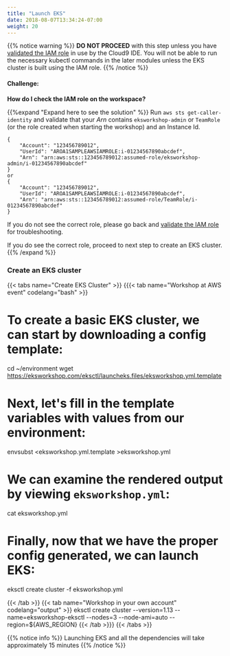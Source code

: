 ```yaml
---
title: "Launch EKS"
date: 2018-08-07T13:34:24-07:00
weight: 20
---
```



{{% notice warning %}}
**DO NOT PROCEED** with this step unless you have [validated the IAM role](/prerequisites/workspaceiam/#validate-the-iam-role) in use by the Cloud9 IDE. You will not be able to run the necessary kubectl commands in the later modules unless the EKS cluster is built using the IAM role.
{{% /notice %}}

#### Challenge:
**How do I check the IAM role on the workspace?**

{{%expand "Expand here to see the solution" %}}
Run `aws sts get-caller-identity` and validate that your _Arn_ contains `eksworkshop-admin` or `TeamRole`
(or the role created when starting the workshop) and an Instance Id.

```output
{
    "Account": "123456789012",
    "UserId": "AROA1SAMPLEAWSIAMROLE:i-01234567890abcdef",
    "Arn": "arn:aws:sts::123456789012:assumed-role/eksworkshop-admin/i-01234567890abcdef"
}
or
{
    "Account": "123456789012",
    "UserId": "AROA1SAMPLEAWSIAMROLE:i-01234567890abcdef",
    "Arn": "arn:aws:sts::123456789012:assumed-role/TeamRole/i-01234567890abcdef"
}
```

If you do not see the correct role, please go back and [validate the IAM role](/prerequisites/workspaceiam/#validate-the-iam-role) for troubleshooting.

If you do see the correct role, proceed to next step to create an EKS cluster.
{{% /expand %}}

### Create an EKS cluster
{{< tabs name="Create EKS Cluster" >}}
{{{< tab name="Workshop at AWS event" codelang="bash" >}}
# To create a basic EKS cluster, we can start by downloading a config template:
cd ~/environment
wget https://eksworkshop.com/eksctl/launcheks.files/eksworkshop.yml.template

# Next, let's fill in the template variables with values from our environment:
envsubst <eksworkshop.yml.template >eksworkshop.yml

# We can examine the rendered output by viewing `eksworkshop.yml`:
cat eksworkshop.yml

# Finally, now that we have the proper config generated, we can launch EKS:
eksctl create cluster -f eksworkshop.yml

{{< /tab >}}
{{< tab name="Workshop in your own account" codelang="output" >}}
eksctl create cluster --version=1.13 --name=eksworkshop-eksctl --nodes=3 --node-ami=auto --region=${AWS_REGION}
{{< /tab >}}}
{{< /tabs >}}

{{% notice info %}}
Launching EKS and all the dependencies will take approximately 15 minutes
{{% /notice %}}
